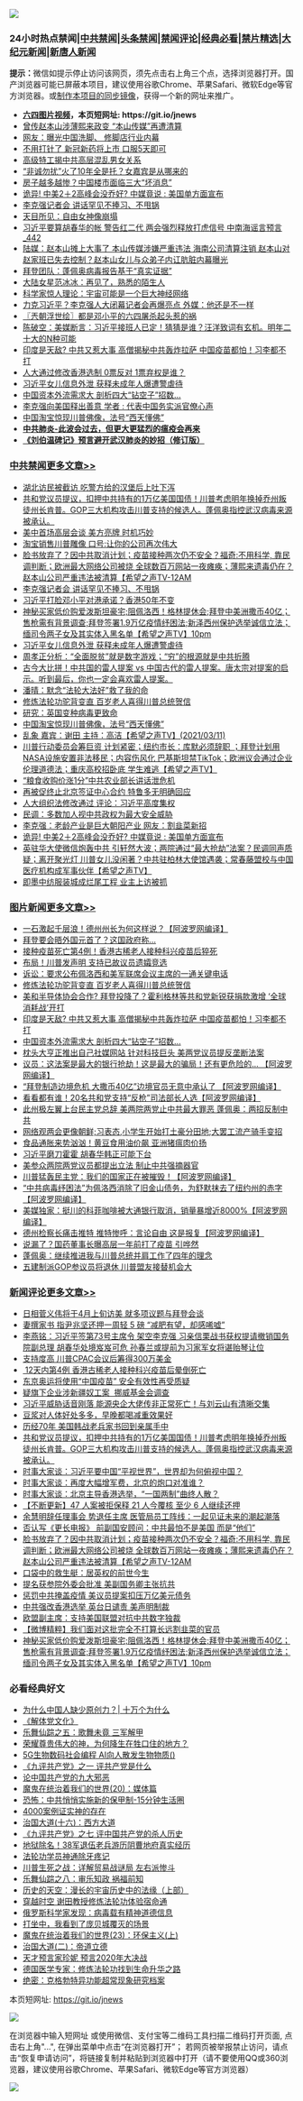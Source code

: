 ![](https://raw.githubusercontent.com/fqnews/bnews/master/64photo/fqnews-qr.jpg)

<div id="tt">
<h3>24小时热点禁闻|<a href="#%E4%B8%AD%E5%85%B1%E7%A6%81%E9%97%BB%E6%9B%B4%E5%A4%9A%E6%96%87%E7%AB%A0">中共禁闻</a>|<a href="#%E5%9B%BE%E7%89%87%E6%96%B0%E9%97%BB%E6%9B%B4%E5%A4%9A%E6%96%87%E7%AB%A0">头条禁闻</a>|<a href="#%E6%96%B0%E9%97%BB%E8%AF%84%E8%AE%BA%E6%9B%B4%E5%A4%9A%E6%96%87%E7%AB%A0">禁闻评论|<a href="#%E5%BF%85%E7%9C%8B%E7%BB%8F%E5%85%B8%E5%A5%BD%E6%96%87">经典必看|<a href="/video.md#%E7%A6%81%E7%89%87%E7%B2%BE%E9%80%89">禁片精选</a>|<a href="https://github.com/fqnews/djy/blob/master/gb/nf1351518.md#1">大纪元新闻</a>|<a href="https://github.com/fqnews/ntdtv/blob/master/gb/prog204.md#1">新唐人新闻</a></h3>
<div><b>提示：</b>微信如提示停止访问该网页，须先点击右上角三个点，选择浏览器打开。国产浏览器可能已屏蔽本项目，建议使用谷歌Chrome、苹果Safari、微软Edge等官方浏览器。或<a href="https://github.com/fqnews/bnews/blob/master/%E5%88%B6%E4%BD%9Cgit%E7%A6%81%E9%97%BB%E9%95%9C%E5%83%8F.md">制作本项目的同步镜像</a>，获得一个新的网址来推广。</div>
<ul>
<li><b><a href="http://d1.bdrive.tk/64.mp4" target="_blank">六四图片视频</a>，本页短网址: https://git.io/jnews</b></li>
<li><a href="/cbnews/20210311/1502810.md">曾传赵本山涉薄熙来政变 “本山传媒”再遭清算</a></li>
<li><a href="/bannedvideo/20210311/1502841.md">网友：曝光中国洗脚、 修脚店行业内幕</a></li>
<li><a href="/cnnews/20210311/1502916.md">不用打针了 新冠新药将上市 口服5天即可</a></li>
<li><a href="/cnnews/20210312/1503191.md">高级特工揭中共高层混乱男女关系</a></li>
<li><a href="/yule/20210311/1502872.md">“非诚勿扰”火了10年全是托？女嘉宾是从哪来的</a></li>
<li><a href="/finance/20210312/1503101.md">房子越多越惨？中国楼市面临三大“坏消息”</a></li>
<li><a href="/cbnews/20210312/1503077.md">诡异! 中美2＋2高峰会没乔好? 中媒竟说 : 美国单方面宣布</a></li>
<li><a href="/cbnews/20210312/1503366.md">李克强记者会 讲话罕见不捧习、不甩锅</a></li>
<li><a href="/worldnews/usa/20210311/1502798.md">天目所见：自由女神像崩塌</a></li>
<li><a href="/comments/20210312/1503211.md">习近平要算胡春华的帐 警告红二代 两会强烈释放打虎信号 中南海谣言预言_442</a></li>
<li><a href="/comments/20210312/1503066.md">陆媒：赵本山摊上大事了 本山传媒涉嫌严重违法 海南公司清算注销 赵本山对赵家班已失去控制？赵本山女儿与众弟子内讧肮脏内幕曝光</a></li>
<li><a href="/cbnews/20210311/1502831.md">拜登团队：蓬佩奥病毒报告基于“真实证据”</a></li>
<li><a href="/yule/20210311/1503008.md">大陆女星范冰冰：再见了，熟悉的陌生人</a></li>
<li><a href="/cnnews/20210311/1502883.md">科学家惊人理论：宇宙可能是一个巨大神经网络</a></li>
<li><a href="/comments/20210312/1503292.md">力克习近平？李克强人大闭幕记者会再爆亮点 外媒：他还是不一样</a></li>
<li><a href="/ssgc/20210312/1503141.md">〖兲朝浮世绘〗都是邓小平的六四屠杀起头惹的祸</a></li>
<li><a href="/bannedvideo/20210311/1502891.md">陈破空：美媒断言：习近平接班人已定！猜猜是谁？汪洋致词有玄机。明年二十大的N种可能</a></li>
<li><a href="/topimagenews/20210312/1503179.md">印度是天敌? 中共又惹大事 高僧揭秘中共轰炸拉萨 中国疫苗都怕！习李都不打</a></li>
<li><a href="/cnnews/20210311/1502870.md">人大通过修改香港选制 0票反对 1票弃权是谁？</a></li>
<li><a href="/cbnews/20210312/1503304.md">习近平女儿信息外泄 获释未成年人爆遭警虐待</a></li>
<li><a href="/topimagenews/20210312/1503097.md">中国资本外流需求大 剖析四大“钻空子”招数…</a></li>
<li><a href="/ssgc/20210311/1502888.md">李克强向美国释出善意 学者 : 代表中国务实派官僚心声</a></li>
<li><a href="/comments/20210312/1503172.md">中国淘宝惊现川普佛像，法号“西天懂佛”</a></li>
<li><b><a href="/comments/20200211/1275071.md" target="_blank">中共肺炎-此波会过去，但更大更猛烈的瘟疫会再来</a></b></li>
<li><b><a href="/comments/20200207/1272816.md" target="_blank">《刘伯温碑记》预言避开武汉肺炎的妙招（修订版）</a></b></li>
</ul>
</div>

<div class="catlist">
<h3><a href="/cbnews/" target="_blank">中共禁闻</a><span><a href="/cbnews/" target="_blank" rel="nofollow">更多文章>></a></span></h3>
<ul>
<li><a href="/cbnews/20210312/1503549.md" target="_blank">湖北访民被截访 吃警方给的汉堡后上吐下泻</a></li>
<li><a href="/comments/20210312/1503483.md" target="_blank">共和党议员提议，扣押中共持有的1万亿美国国债！川普考虑明年换掉乔州叛徒州长肯普。GOP三大机构攻击川普支持的候选人。蓬佩奥指控武汉病毒来源被承认。</a></li>
<li><a href="/cbnews/20210312/1503461.md" target="_blank">美中首场高层会谈 美方亮牌 时机巧妙</a></li>
<li><a href="/cbnews/20210312/1503460.md" target="_blank">淘宝销售川普雕像 口号:让你的公司再次伟大</a></li>
<li><a href="/comments/20210312/1503378.md" target="_blank">脸书放弃了？因中共取消计划；疫苗接种两次仍不安全？福奇:不用科学, 靠民调判断；欧洲最大网络公司被烧 全球数百万网站一夜瘫痪；薄熙来遗毒仍在？ 赵本山公司严重违法被清算【希望之声TV-12AM</a></li>
<li><a href="/cbnews/20210312/1503366.md" target="_blank">李克强记者会 讲话罕见不捧习、不甩锅</a></li>
<li><a href="/cbnews/20210312/1503365.md" target="_blank">习近平打脸邓小平对港承诺？香港50年不变</a></li>
<li><a href="/comments/20210312/1503352.md" target="_blank">神秘买家低价购爱泼斯坦豪宅;阻佩洛西！格林提休会;拜登中美洲撒币40亿；售枪需有背景调查;拜登签署1.9万亿疫情纾困法;新泽西州保护选举诚信立法；缅司令两子女及其实体入黑名单【希望之声TV】10pm</a></li>
<li><a href="/cbnews/20210312/1503304.md" target="_blank">习近平女儿信息外泄 获释未成年人爆遭警虐待</a></li>
<li><a href="/comments/20210312/1503287.md" target="_blank">周孝正分析：“全面脱贫”就是数字游戏；“穷”的根源就是中共折腾</a></li>
<li><a href="/comments/20210312/1503255.md" target="_blank">古今大比拼！中共国的雷人提案 vs 中国古代的雷人提案。唐太宗对提案的启示。听到最后，你也一定会喜欢雷人提案。</a></li>
<li><a href="/comments/20210312/1502968.md" target="_blank">潘晴：默念“法轮大法好”救了我的命</a></li>
<li><a href="/comments/20210312/1502969.md" target="_blank">修炼法轮功驼背变直 百岁老人喜得川普总统贺信</a></li>
<li><a href="/cbnews/20210312/1502984.md" target="_blank">研究：英国变种病毒更致命</a></li>
<li><a href="/comments/20210312/1503172.md" target="_blank">中国淘宝惊现川普佛像，法号“西天懂佛”</a></li>
<li><a href="/comments/20210312/1503220.md" target="_blank">乱象    嘉宾：谢田   主持：高洁【希望之声TV】(2021/03/11)</a></li>
<li><a href="/comments/20210312/1503201.md" target="_blank">川普行动委员会筹巨资  计划紧密；纽约市长：库默必须辞职 ；拜登计划用NASA设施安置非法移民；内容伤风化 巴基斯坦禁TikTok；欧洲议会通过企业伦理道德法；重庆高校招卧底 学生难逃【希望之声TV】</a></li>
<li><a href="/cbnews/20210312/1503199.md" target="_blank">“粮食收购价涨1分”中共农业部长讲话泄危机</a></li>
<li><a href="/cbnews/20210312/1503120.md" target="_blank">再被促终止北京签证中心合约 特鲁多无明确回应</a></li>
<li><a href="/cbnews/20210312/1503119.md" target="_blank">人大组织法修改通过 评论：习近平高度集权</a></li>
<li><a href="/cbnews/20210312/1503108.md" target="_blank">民调：多数加人视中共政权为最大安全威胁</a></li>
<li><a href="/cbnews/20210312/1503098.md" target="_blank">李克强：老龄产业是巨大朝阳产业 网友：割韭菜新招</a></li>
<li><a href="/cbnews/20210312/1503077.md" target="_blank">诡异! 中美2＋2高峰会没乔好? 中媒竟说 : 美国单方面宣布</a></li>
<li><a href="/comments/20210312/1503040.md" target="_blank">英驻华大使微信炮轰中共 引轩然大波；两院通过“最大抢劫”法案？民调同声质疑；离开聚光灯 川普女儿没闲著？中共驻柏林大使馆遇袭；常春藤盟校与中国医疗机构成军事伙伴【希望之声TV】</a></li>
<li><a href="/cbnews/20210311/1502956.md" target="_blank">即墨中纺服装城成烂尾工程 业主上访被抓</a></li>

</ul>
</div>
<div class="catlist">
<h3><a href="/topimagenews/" target="_blank">图片新闻</a><span><a href="/topimagenews/" target="_blank" rel="nofollow">更多文章>></a></span></h3>
<ul>
<li><a href="/topimagenews/20210312/1503547.md" target="_blank">一石激起千层浪！德州州长为何这样说？【阿波罗网编译】</a></li>
<li><a href="/topimagenews/20210312/1503529.md" target="_blank">拜登要会晤外国元首了？这国政府称…</a></li>
<li><a href="/topimagenews/20210312/1503528.md" target="_blank">接种疫苗死亡第4例！香港古稀老人接种科兴疫苗后猝死</a></li>
<li><a href="/topimagenews/20210312/1503252.md" target="_blank">布局！川普发声明 支持已故议员遗孀竞选</a></li>
<li><a href="/topimagenews/20210312/1503251.md" target="_blank">诉讼：要求公布佩洛西和美军联席会议主席的一通关键电话</a></li>
<li><a href="/comments/20210312/1502969.md" target="_blank">修炼法轮功驼背变直 百岁老人喜得川普总统贺信</a></li>
<li><a href="/topimagenews/20210312/1503198.md" target="_blank">美和半导体协会合作? 拜登投降了？霍利格林等共和党新锐获捐款激增 ‘全球消耗战’开打</a></li>
<li><a href="/topimagenews/20210312/1503179.md" target="_blank">印度是天敌? 中共又惹大事 高僧揭秘中共轰炸拉萨 中国疫苗都怕！习李都不打</a></li>
<li><a href="/topimagenews/20210312/1503097.md" target="_blank">中国资本外流需求大 剖析四大“钻空子”招数…</a></li>
<li><a href="/topimagenews/20210311/1502860.md" target="_blank">枕头大亨正推出自己社媒网站 针对科技巨头 美两党议员提反垄断法案</a></li>
<li><a href="/topimagenews/20210311/1502764.md" target="_blank">议员：这法案是最大的银行抢劫！这是最大的骗局！还有更危险的&#8230; 【阿波罗网编译】</a></li>
<li><a href="/topimagenews/20210311/1502690.md" target="_blank">“拜登制造边境危机 大撒币40亿”边境官员无意中承认了 【阿波罗网编译】</a></li>
<li><a href="/topimagenews/20210311/1502636.md" target="_blank">看看都有谁！20名共和党支持“反枪”司法部长人选【阿波罗网编译】</a></li>
<li><a href="/topimagenews/20210311/1502486.md" target="_blank">此州极左翼上台民主党总辞 美两院两党止中共最大罪恶 蓬佩奥：两招反制中共</a></li>
<li><a href="/topimagenews/20210311/1502485.md" target="_blank">网络观两会更像朝鲜;习表态,小学生开始打土豪分田地;大罢工流产骑手变招</a></li>
<li><a href="/topimagenews/20210311/1502386.md" target="_blank">食品通胀来势汹汹！黄豆食用油价飙 亚洲猪瘟肉价扬</a></li>
<li><a href="/topimagenews/20210311/1502269.md" target="_blank">习近平磨刀霍霍 胡春华韩正可能下台</a></li>
<li><a href="/topimagenews/20210310/1502174.md" target="_blank">美参众两院两党议员都提出立法 制止中共强摘器官</a></li>
<li><a href="/topimagenews/20210310/1502172.md" target="_blank">川普猛轰民主党：我们的国家正在被摧毁！【阿波罗网编译】</a></li>
<li><a href="/topimagenews/20210310/1502170.md" target="_blank">&#8220;中共病毒纾困法&#8221;为佩洛西消除了旧金山债务，为舒默抹去了纽约州的赤字【阿波罗网编译】</a></li>
<li><a href="/topimagenews/20210310/1501919.md" target="_blank">美媒独家：挺川的科菲咖啡被大通银行取消，销量暴增近8000%【阿波罗网编译】</a></li>
<li><a href="/topimagenews/20210310/1501787.md" target="_blank">德州检察长痛击推特 推特惨呼：言论自由 这是报复【阿波罗网编译】</a></li>
<li><a href="/topimagenews/20210310/1501650.md" target="_blank">说漏了？国药董事长曝高层一年前打了疫苗 引哗然</a></li>
<li><a href="/topimagenews/20210310/1501634.md" target="_blank">蓬佩奥：继续推进我与川普总统并肩工作了四年的理念</a></li>
<li><a href="/topimagenews/20210310/1501633.md" target="_blank">五建制派GOP参议员将退休 川普盟友接替机会大</a></li>

</ul>
</div>
<div class="catlist">
<h3><a href="/comments/" target="_blank">新闻评论</a><span><a href="/comments/" target="_blank" rel="nofollow">更多文章>></a></span></h3>
<ul>
<li><a href="/comments/20210312/1503554.md" target="_blank">日相菅义伟将于4月上旬访美 就多项议题与拜登会谈</a></li>
<li><a href="/comments/20210312/1503539.md" target="_blank">妻撰家书 指尹兆坚还押一周轻 5 磅 “减肥有望，却感唏嘘”</a></li>
<li><a href="/comments/20210312/1503519.md" target="_blank">李燕铭：习近平签第73号主席令 架空李克强 习亲信栗战书获权提请撤销国务院副总理 胡春华处境岌岌可危 孙春兰或提前为习家军女将谌贻琴让位</a></li>
<li><a href="/comments/20210312/1503492.md" target="_blank">支持度高 川普CPAC会议后筹得300万美金</a></li>
<li><a href="/comments/20210312/1503491.md" target="_blank"> 12天内第4例 香港古稀老人接种科兴疫苗后晕倒死亡</a></li>
<li><a href="/comments/20210312/1503490.md" target="_blank">东京奥运将使用“中国疫苗” 安全有效性再受质疑</a></li>
<li><a href="/comments/20210312/1503489.md" target="_blank">疑旗下企业涉新疆奴工案  挪威基金会调查</a></li>
<li><a href="/comments/20210312/1503488.md" target="_blank">习近平威胁话音刚落 能源央企大佬传非正常死亡！与刘云山有清晰交集</a></li>
<li><a href="/comments/20210312/1503485.md" target="_blank">豆浆对人体好处多多，早晚都喝减重效果好</a></li>
<li><a href="/comments/20210312/1503484.md" target="_blank">历经70年 美国韩战老兵家书回到亲属手中</a></li>
<li><a href="/comments/20210312/1503483.md" target="_blank">共和党议员提议，扣押中共持有的1万亿美国国债！川普考虑明年换掉乔州叛徒州长肯普。GOP三大机构攻击川普支持的候选人。蓬佩奥指控武汉病毒来源被承认。</a></li>
<li><a href="/comments/20210312/1503482.md" target="_blank">时事大家谈：习近平要中国“平视世界”，世界却为何俯视中国？</a></li>
<li><a href="/comments/20210312/1503481.md" target="_blank">时事大家谈：再度大幅增军费，北京的炮口对准谁？</a></li>
<li><a href="/comments/20210312/1503480.md" target="_blank">时事大家谈：北京主导香港选举，“一国两制”曲终人散？</a></li>
<li><a href="/comments/20210312/1503384.md" target="_blank">【不断更新】47 人案被拒保释 21 人今覆核 至少 6 人继续还押</a></li>
<li><a href="/comments/20210312/1503383.md" target="_blank">余慧明辞任理事会 势退任主席 医管局员工阵线：一起见证未来的潮起潮落</a></li>
<li><a href="/comments/20210312/1503382.md" target="_blank">否认写《更长电报》 前副国安顾问：中共最怕不是美国 而是“他们”</a></li>
<li><a href="/comments/20210312/1503378.md" target="_blank">脸书放弃了？因中共取消计划；疫苗接种两次仍不安全？福奇:不用科学, 靠民调判断；欧洲最大网络公司被烧 全球数百万网站一夜瘫痪；薄熙来遗毒仍在？ 赵本山公司严重违法被清算【希望之声TV-12AM</a></li>
<li><a href="/comments/20210312/1503367.md" target="_blank">口袋中的救生艇：居英权的前世今生</a></li>
<li><a href="/comments/20210312/1503361.md" target="_blank">提名获参院外委会批准 美副国务卿主张抗共</a></li>
<li><a href="/comments/20210312/1503360.md" target="_blank">惩罚中共掩盖疫情 美议员提案扣压万亿美元债务</a></li>
<li><a href="/comments/20210312/1503359.md" target="_blank">中共强改香港选举 英台日谴责 美声明制裁</a></li>
<li><a href="/comments/20210312/1503358.md" target="_blank">欧盟副主席：支持美国联盟对抗中共数字独裁</a></li>
<li><a href="/comments/20210312/1503353.md" target="_blank">【微博精粹】我们面对这批完全不打算长远割韭菜的官员</a></li>
<li><a href="/comments/20210312/1503352.md" target="_blank">神秘买家低价购爱泼斯坦豪宅;阻佩洛西！格林提休会;拜登中美洲撒币40亿；售枪需有背景调查;拜登签署1.9万亿疫情纾困法;新泽西州保护选举诚信立法；缅司令两子女及其实体入黑名单【希望之声TV】10pm</a></li>

</ul>
</div>

<div class="catlist">
<h3>必看经典好文</h3>
<ul>
<li><a href="/ssgc/20200715/1360940.md" target="_blank">为什么中国人缺少原创力？| 十万个为什么</a></li>
<li><a href="/bookwiki/20130610/138400.md" target="_blank">《解体党文化》</a></li>
<li><a href="/tculture/20170715/791820.md" target="_blank">乐舞仙踪之五：歌舞未竟 三军解甲</a></li>
<li><a href="/comments/20200618/1346830.md" target="_blank">荣耀尊贵伟大的神，为何降生在牲口住的地方？</a></li>
<li><a href="/topimagenews/20200527/1335347.md" target="_blank">5G生物数码社会编程 AI向人散发生物物质()</a></li>
<li><a href="/bookonline/20131116/201056.md" target="_blank">《九评共产党》之一 评共产党是什么</a></li>
<li><a href="/comments/20200717/1361899.md" target="_blank">论中国共产党的九大邪恶</a></li>
<li><a href="/comments/20180725/976787.md" target="_blank">魔鬼在统治着我们的世界(20)：媒体篇</a></li>
<li><a href="/baitai/20200711/1359005.md" target="_blank">恐怖：中共悄悄实施新的保甲制-15分钟生活圈</a></li>
<li><a href="/lifebaike/20201113/1430218.md" target="_blank">4000案例证实神的存在</a></li>
<li><a href="/comments/20201110/1428663.md" target="_blank">治国大道(十六)：西方大道</a></li>
<li><a href="/bookonline/20131116/201048.md" target="_blank">《九评共产党》之七 评中国共产党的杀人历史</a></li>
<li><a href="/cbnews/20200531/1337381.md" target="_blank">地狱除名！38军退伍老兵游历阴曹地府真实经历</a></li>
<li><a href="/health/20170626/780263.md" target="_blank">法轮功学员神通除牙疼记</a></li>
<li><a href="/comments/20200908/1392745.md" target="_blank">川普生死之战：详解贸易战谜局 左右派惨斗</a></li>
<li><a href="/tculture/20170717/792953.md" target="_blank">乐舞仙踪之八：审乐知政 祸福前知</a></li>
<li><a href="/tculture/20121025/73065.md" target="_blank">历史的天空：漫长的宇宙历史中的法缘（上部）</a></li>
<li><a href="/comments/20200511/1322384.md" target="_blank">穿越时空 谢田教授修炼法轮功体验宿命通</a></li>
<li><a href="/cbnews/20200823/1384378.md" target="_blank">俄罗斯科学家发现：病毒载有精神道德信息</a></li>
<li><a href="/comments/20201015/1414242.md" target="_blank">打坐中，我看到了庞贝城覆灭的场景</a></li>
<li><a href="/ssgc/20180904/993719.md" target="_blank">魔鬼在统治着我们的世界(23)：环保主义(上)</a></li>
<li><a href="/cbnews/20180308/911611.md" target="_blank">治国大道(二)：帝道立德</a></li>
<li><a href="/topimagenews/20200513/1327828.md" target="_blank">天才预言家珍妮 预言2020年大决战</a></li>
<li><a href="/comments/20200607/783186.md" target="_blank">德国医学专家：修炼法轮功找到生命升华之路</a></li>
<li><a href="/comments/20200705/783265.md" target="_blank">绝密：克格勃特异功能超常现象研究档案</a></li>

</ul>
</div>

本页短网址: https://git.io/jnews

![](https://raw.githubusercontent.com/fqnews/bnews/master/64photo/fqnews-qr.jpg)

在浏览器中输入短网址 或使用微信、支付宝等二维码工具扫描二维码打开页面, 点击右上角"...", 在弹出菜单中点击“在浏览器打开”； 若网页被举报禁止访问，请点击“恢复申请访问”，将链接复制并粘贴到浏览器中打开（请不要使用QQ或360浏览器，建议使用谷歌Chrome、苹果Safari、微软Edge等官方浏览器）

![](https://raw.githubusercontent.com/fqnews/bnews/master/64photo/wx.jpg)